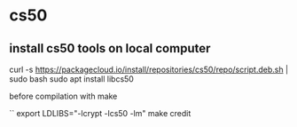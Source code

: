 # cs50

## install cs50 tools on local computer
curl -s https://packagecloud.io/install/repositories/cs50/repo/script.deb.sh | sudo bash
sudo apt install libcs50

before compilation with make

``
export LDLIBS="-lcrypt -lcs50 -lm"
make credit
```
